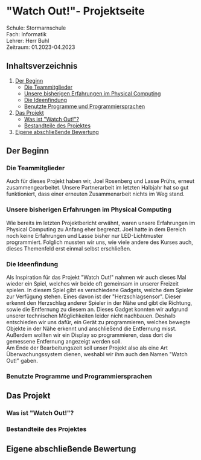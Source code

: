 # "Watch Out!"- Projektseite

Schule: Stormarnschule  
Fach: Informatik  
Lehrer: Herr Buhl   
Zeitraum: 01.2023-04.2023  

## Inhaltsverzeichnis
1. [Der Beginn](https://github.com/juiceinlondon/Projekt-2/blob/main/Projektseite.md#der-beginn)   
   - [Die Teammitglieder](https://github.com/juiceinlondon/Projekt-2/edit/main/Projektseite.md#die-teammitglieder)  
   - [Unsere bisherigen Erfahrungen im Physical Computing](https://github.com/juiceinlondon/Projekt-2/edit/main/Projektseite.md#unsere-bisherigen-erfahrungen-im-physical-computing)  
   - [Die Ideenfindung](https://github.com/juiceinlondon/Projekt-2/edit/main/Projektseite.md#die-ideenfindung)  
   - [Benutzte Programme und Programmiersprachen](https://github.com/juiceinlondon/Projekt-2/edit/main/Projektseite.md#benutzte-programme-und-programmiersprachen)   
2. [Das Projekt](https://github.com/juiceinlondon/Projekt-2/edit/main/Projektseite.md#das-projekt)   
   - [Was ist "Watch Out!"?](https://github.com/juiceinlondon/Projekt-2/edit/main/Projektseite.md#was-ist-watch-out)  
   - [Bestandteile des Projektes](https://github.com/juiceinlondon/Projekt-2/edit/main/Projektseite.md#bestandteile-des-projektes)  
3. [Eigene abschließende Bewertung](https://github.com/juiceinlondon/Projekt-2/edit/main/Projektseite.md#eigene-abschlie%C3%9Fende-bewertung)  

## Der Beginn  

### Die Teammitglieder  
Auch für dieses Projekt haben wir, Joel Rosenberg und Lasse Prühs, erneut zusammengearbeitet. Unsere Partnerarbeit im letzten Halbjahr hat so gut funktioniert, dass einer erneuten Zusammenarbeit nichts im Weg stand.  

### Unsere bisherigen Erfahrungen im Physical Computing  
Wie bereits im letzten Projektbericht erwähnt, waren unsere Erfahrungen im Physical Computing zu Anfang eher begrenzt. Joel hatte in dem Bereich noch keine Erfahrungen und Lasse bisher nur LED-Lichtmuster programmiert. Folglich mussten wir uns, wie viele andere des Kurses auch, dieses Themenfeld erst einmal selbst erschließen.

### Die Ideenfindung  
Als Inspiration für das Projekt "Watch Out!" nahmen wir auch dieses Mal wieder ein Spiel, welches wir beide oft gemeinsam in unserer Freizeit spielen. In diesem Spiel gibt es verschiedene Gadgets, welche dem Spieler zur Verfügung stehen. Eines davon ist der "Herzschlagsensor". Dieser erkennt den Herzschlag anderer Spieler in der Nähe und gibt die Richtung, sowie die Entfernung zu diesem an. Dieses Gadget konnten wir aufgrund unserer technischen Möglichkeiten leider nicht nachbauen. Deshalb entschieden wir uns dafür, ein Gerät zu programmieren, welches bewegte Objekte in der Nähe erkennt und anschließend die Entfernung misst. Außerdem wollten wir ein Display so programmieren, dass dort die gemessene Entfernung angezeigt werden soll.  
Am Ende der Bearbeitungszeit soll unser Projekt also als eine Art Überwachungssystem dienen, weshabl wir ihm auch den Namen "Watch Out!" gaben.

### Benutzte Programme und Programmiersprachen  

## Das Projekt  

### Was ist "Watch Out!"?  

### Bestandteile des Projektes

## Eigene abschließende Bewertung 

